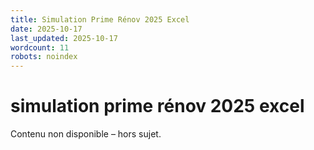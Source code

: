 ```yaml
---
title: Simulation Prime Rénov 2025 Excel
date: 2025-10-17
last_updated: 2025-10-17
wordcount: 11
robots: noindex
---
```


# simulation prime rénov 2025 excel

Contenu non disponible – hors sujet.